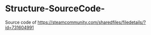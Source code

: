 # Structure-SourceCode-
Source code of https://steamcommunity.com/sharedfiles/filedetails/?id=731604991
